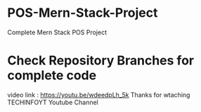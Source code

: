 # POS-Mern-Stack-Project
Complete Mern Stack POS Project

# Check Repository Branches for complete code
video link :
https://youtu.be/wdeedpLh_5k
Thanks for wtaching TECHINFOYT Youtube Channel

